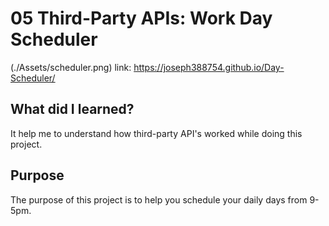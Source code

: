 # 05 Third-Party APIs: Work Day Scheduler
(./Assets/scheduler.png)
link: https://joseph388754.github.io/Day-Scheduler/

## What did I learned?
It help me to understand how third-party API's worked while doing this project.


## Purpose
The purpose of this project is to help you schedule your daily days from 9-5pm.



